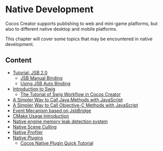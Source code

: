 # Native Development

Cocos Creator supports publishing to web and mini-game platforms, but also to different native desktop and mobile platforms.

This chapter will cover some topics that may be encountered in native development.

## Content

- [Tutorial: JSB 2.0](../advanced-topics/JSB2.0-learning.md)
    - [JSB Manual Binding](../advanced-topics/jsb-manual-binding.md)
    - [Using JSB Auto Binding](../advanced-topics/jsb-auto-binding.md)
- [Introduction to Swig](../advanced-topics/jsb-swig.md)
    - [The Tutorial of Swig Workflow in Cocos Creator](../advanced-topics/jsb/swig/tutorial/index.md)
- [A Simpler Way to Call Java Methods with JavaScript](../advanced-topics/js-java-bridge.md)
- [A Simpler Way to Call Objective-C Methods with JavaScript](../advanced-topics/js-oc-bridge.md)
- [Event Mecanism based on JsbBridge
](../advanced-topics/jsb-bridge-wrapper.md)
- [CMake Usage Introduction](../advanced-topics/cmake-learning.md)
- [Native engine memory leak detection system](../advanced-topics/memory-leak-detector.md)
- [Native Scene Culling](../advanced-topics/native-scene-culling.md)
- [Native Profiler](../advanced-topics/profiler.md)
- [Native Plugins](../advanced-topics/native-plugins/brief.md)
    - [Cocos Native Plugin Quick Tutorial](../advanced-topics/native-plugins/tutorial.md)
